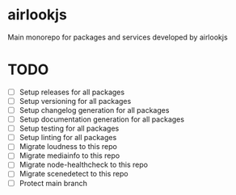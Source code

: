 # airlookjs
Main monorepo for packages and services developed by airlookjs

# TODO
- [ ] Setup releases for all packages
- [ ] Setup versioning for all packages
- [ ] Setup changelog generation for all packages
- [ ] Setup documentation generation for all packages
- [ ] Setup testing for all packages
- [ ] Setup linting for all packages
- [ ] Migrate loudness to this repo 
- [ ] Migrate mediainfo to this repo
- [ ] Migrate node-healthcheck to this repo
- [ ] Migrate scenedetect to this repo
- [ ] Protect main branch